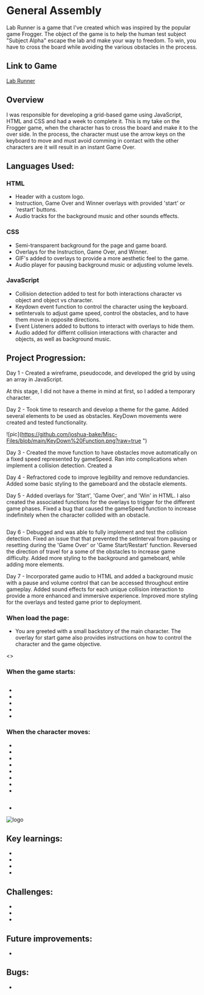 # General Assembly

Lab Runner is a game that I've created which was inspired by the popular game Frogger. The object of the game is to help the human test subject "Subject Alpha" escape the lab and make your way to freedom. To win, you have to cross the board while avoiding the various obstacles in the process.

## Link to Game

[Lab Runner](https://joshua-bake.github.io/SEB-Project-1/)

## Overview

I was responsible for developing a grid-based game using JavaScript, HTML and CSS and had a week to complete it. This is my take on the Frogger game, when the character has to cross the board and make it to the over side. In the process, the character must use the arrow keys on the keyboard to move and must avoid comming in contact with the other characters are it will result in an instant Game Over.

## Languages Used:

### HTML

- Header with a custom logo.
- Instruction, Game Over and Winner overlays with provided 'start' or 'restart' buttons.
- Audio tracks for the background music and other sounds effects.

### CSS

- Semi-transparent background for the page and game board.
- Overlays for the Instruction, Game Over, and Winner.
- GIF's added to overlays to provide a more aesthetic feel to the game.
- Audio player for pausing background music or adjusting volume levels.

### JavaScript

- Collision detection added to test for both interactions character vs object and object vs character.
- Keydown event function to control the character using the keyboard.
- setIntervals to adjust game speed, control the obstacles, and to have them move in opposite directions.
- Event Listeners added to buttons to interact with overlays to hide them.
- Audio added for differnt collision interactions with character and objects, as well as background music.

## Project Progression:

Day 1 - Created a wireframe, pseudocode, and developed the grid by using an array in JavaScript.

At this stage, I did not have a theme in mind at first, so I added a temporary character.

Day 2 - Took time to research and develop a theme for the game. Added several elements to be used as obstacles. KeyDown movements were created and tested functionality.

![pic](https://github.com/joshua-bake/Misc-Files/blob/main/KeyDown%20Function.png?raw=true ")

Day 3 - Created the move function to have obstacles move automatically on a fixed speed represented by gameSpeed. Ran into complications when implement a collision detection. Created a

Day 4 - Refractored code to improve legibility and remove redundancies. Added some basic styling to the gameboard and the obstacle elements.

Day 5 - Added overlays for 'Start', 'Game Over', and 'Win' in HTML. I also created the associated functions for the overlays to trigger for the different game phases. Fixed a bug that caused the gameSpeed function to increase indefinitely when the character collided with an obstacle.

![]()

Day 6 - Debugged and was able to fully implement and test the collision detection. Fixed an issue that that prevented the setInterval from pausing or resetting during the 'Game Over' or 'Game Start/Restart' function. Reversed the direction of travel for a some of the obstacles to increase game difficulty. Added more styling to the background and gameboard, while adding more elements.

Day 7 - Incorporated game audio to HTML and added a background music with a pause and volume control that can be accessed throughout entire gameplay. Added sound effects for each unique collision interaction to provide a more enhanced and immersive experience. Improved more styling for the overlays and tested game prior to deployment.

### When load the page:

- You are greeted with a small backstory of the main character. The overlay for start game also provides instructions on how to control the character and the game objective.

<>

### When the game starts:

![]()

-
-
-
-
-

### When the character moves:

-
-
-
-
-
-
-
- ![]()

![]()

-

![logo]()

## Key learnings:

-
-
-
-

## Challenges:

-
-
-

## Future improvements:

-

## Bugs:

-
